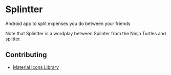 # Splintter
Android app to split expenses you do between your friends

Note that Splintter is a wordplay between Splinter from the Ninja Turtles and splitter.

## Contributing

- [Material Icons Library](https://design.google.com/icons/)